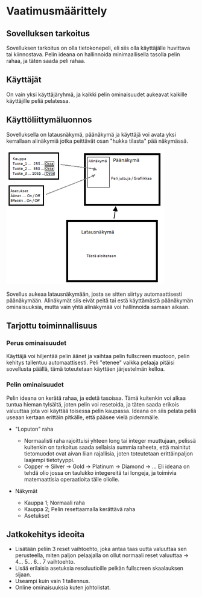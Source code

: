 ﻿# Vaatimusmäärittely

## Sovelluksen tarkoitus

Sovelluksen tarkoitus on olla tietokonepeli, eli siis olla käyttäjälle huvittava tai kiinnostava. Pelin ideana on hallinnoida minimaallisella tasolla pelin rahaa, ja täten saada peli rahaa.

## Käyttäjät

On vain yksi käyttäjäryhmä, ja kaikki pelin ominaisuudet aukeavat kaikille käyttäjille peliä pelatessa.

## Käyttöliittymäluonnos

Sovelluksella on latausnäkymä, päänäkymä ja käyttäjä voi avata yksi kerrallaan alinäkymiä jotka peittävät osan "hukka tilasta" pää näkymässä.

<img src="https://raw.githubusercontent.com/GourmetHunter/otm-harjoitustyo/master/dokumentaatio/kuvat/kayttoliittyma_luonnos_1.png">

Sovellus aukeaa latausnäkymään, josta se sitten siirtyy automaattisesti päänäkymään. Alinäkymät siis eivät peitä tai estä käyttämästä päänäkymän ominaisuuksia, mutta vain yhtä alinäkymää voi hallinnoida samaan aikaan.

## Tarjottu toiminnallisuus

### Perus ominaisuudet

Käyttäjä voi hiljentää pelin äänet ja vaihtaa pelin fullscreen muotoon, pelin kehitys tallentuu automaattisesti. Peli "etenee" vaikka pelaaja pitäisi sovellusta päällä, tämä toteutetaan käyttäen järjestelmän kelloa.

### Pelin ominaisuudet

Pelin ideana on kerätä rahaa, ja edetä tasoissa. Tämä kuitenkin voi alkaa tuntua hieman tylsältä, joten pelin voi resetoida, ja täten saada erikois valuuttaa jota voi käyttää toisessa pelin kaupassa. Ideana on siis pelata peliä useaan kertaan erittäin pitkälle, että pääsee vielä pidemmälle.

- "Loputon" raha
  - Normaalisti raha rajoittuisi yhteen long tai integer muuttujaan, pelissä kuitenkin on tarkoitus saada sellaisia summia raheeta, että mainitut tietomuodot ovat aivan liian rajallisia, joten toteutetaan erittäinpaljon laajempi tietotyyppi.
  - Copper -> Silver -> Gold -> Platinum -> Diamond -> ... Eli ideana on tehdä olio jossa on taulukko integereitä tai longeja, ja toimivia matemaattisia operaatioita tälle oliolle.

- Näkymät
  - Kauppa 1; Normaali raha
  - Kauppa 2; Pelin resettaamalla kerättävä raha
  - Asetukset

## Jatkokehitys ideoita

- Lisätään peliin 3 reset vaihtoehto, joka antaa taas uutta valuuttaa sen perusteella, miten paljon pelaajalla on ollut normaali reset valuuttaa -> 4... 5... 6... 7 vaihtoehto.
- Lisää erilaisia asetuksia resoluutioille pelkän fullscreen skaalauksen sijaan.
- Useampi kuin vain 1 tallennus.
- Online ominaisuuksia kuten johtolistat.

